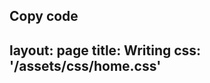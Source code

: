 Copy code
---
layout: page
title: Writing
css: '/assets/css/home.css'
---

<!-- Add your content below -->
